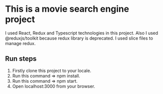 # This is a movie search engine project

I used React, Redux and Typescript technologies in this project. Also I used @reduxjs/toolkit because redux library is deprecated. I used slice files to manage redux.

## Run steps
1. Firstly clone this project to your locale.
2. Run this command => npm install.
3. Run this command => npm start.
4. Open localhost:3000 from your browser.
